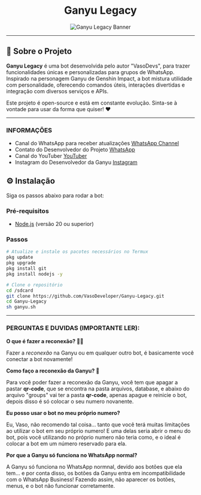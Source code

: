 <h1 align="center">Ganyu Legacy</h1>

<p align="center">
  <img src="https://github.com/user-attachments/assets/13191227-75db-4b79-a7ba-02ea2bc4299d" alt="Ganyu Legacy Banner">
</p>

---

## 🐐 Sobre o Projeto

**Ganyu Legacy** é uma bot desenvolvida pelo autor "VasoDevs", para trazer funcionalidades únicas e personalizadas para grupos de WhatsApp. Inspirado na personagem Ganyu de Genshin Impact, a bot mistura utilidade com personalidade, oferecendo comandos úteis, interações divertidas e integração com diversos serviços e APIs.

Este projeto é open-source e está em constante evolução. Sinta-se à vontade para usar da forma que quiser! ❤

---

### INFORMAÇÕES

- Canal do WhatsApp para receber atualizações [WhatsApp Channel](https://whatsapp.com/channel/0029VazENEHKWEKwxNVdGk2s)
- Contato do Desenvolvedor do Projeto [WhatsApp](https://wa.me//5521986007988)
- Canal do YouTuber [YouTuber](https://youtube.com/@vasodeveloper)
- Instagram do Desenvolvedor da Ganyu [Instagram](https://www.instagram.com/vasodeveloper/)

## ⚙️ Instalação

Siga os passos abaixo para rodar a bot:

### Pré-requisitos

- [Node.js](https://nodejs.org/) (versão 20 ou superior)

### Passos

```bash
# Atualize e instale os pacotes necessários no Termux
pkg update
pkg upgrade
pkg install git
pkg install nodejs -y

# Clone o repositório
cd /sdcard
git clone https://github.com/VasoDeveloper/Ganyu-Legacy.git
cd Ganyu-Legacy
sh ganyu.sh
```
---
### PERGUNTAS E DUVIDAS (IMPORTANTE LER):

 **O que é fazer a reconexão? 👩‍💻**

Fazer a *reconexão* na Ganyu ou em qualquer outro bot, é basicamente você conectar a bot novamente!

**Como faço a reconexão da Ganyu? 🐐**

Para você poder fazer a reconexão da Ganyu, você tem que apagar a pastar **qr-code**, que se encontra na pasta arquivos, database, e abaixo do arquivo "groups" vai ter a pasta **qr-code**, apenas apague e reinicie o bot, depois disso é só colocar o seu numero novanente.

**Eu posso usar o bot no meu próprio numero?**

Eu, Vaso, não recomendo tal coisa... tanto que você terá muitas limitações ao utilizar o bot em seu próprio numero! E uma delas seria abrir o menu do bot, pois você utilizando no próprio numero não teria como, e o ideal é colocar a bot em um número reservado para ela.

**Por que a Ganyu só funciona no WhatsApp normal?**

A Ganyu só funciona no WhatsApp normnal, devido aos botões que ela tem... e por conta disso, os botões da Ganyu entra em incompatibilidade com o WhatsApp Business! Fazendo assim, não aparecer os botões, menus, e o bot não funcionar corretamente.
